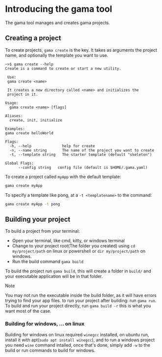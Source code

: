# Introducing the gama tool

The gama tool manages and creates gama projects.

## Creating a project

To create projects, `gama create` is the key. It takes as arguments the project name, and optionally the template you want to use.

```fish
─>$ gama create --help
Create is a command to create or start a new utility.

 Use:
 gama create <name>

 It creates a new directory called <name> and initializes the
 project in it.

Usage:
  gama create <name> [flags]

Aliases:
  create, init, initialize

Examples:
gama create helloWorld

Flags:
  -h, --help              help for create
  -n, --name string       The name of the project you want to create
  -t, --template string   The starter template (default "skeleton")

Global Flags:
      --config string   config file (default is $HOME/.gama.yaml)
```

To create a project called `myApp` with the default template:

```bash
gama create myApp
```

To specify a template like pong, at a `-t <templatename>` to the command:

```bash
gama create myApp -t pong
```

## Building your project

To build a project from your terminal:

- Open your terminal, like cmd, kitty, or windows terminal
- Change to your project root(The folder you created) using `cd my/project/path` on linux or powershell or `dir my/project/path` on windows.
- Run the build command `gama build`

To build the project run `gama build`, this will create a folder in `build/` and your executable application will be in that folder.

> [!NOTE]
> You may not run the executable inside the build folder, as it will have errors trying to find your app files.
> to run your project after building: run `gama run`.
> To build and run your project directly, run `gama build -r` this is what you want most of the case.

### Building for windows, ... on linux

Building for windows on linux required `winegcc` installed, on ubuntu run, install it with apt(`sudo apt install winegcc`), and to run a windows project you need `wine` command intalled, once that's done, simply add `-w` to the build or run commands to build for windows.

